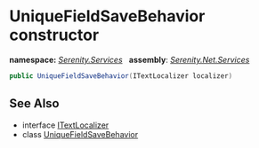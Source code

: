 # UniqueFieldSaveBehavior constructor
**namespace:** *[Serenity.Services](../../README.md#serenity.services-namespace)*   **assembly**: *[Serenity.Net.Services](../../README.md)*

```csharp
public UniqueFieldSaveBehavior(ITextLocalizer localizer)
```

## See Also

* interface [ITextLocalizer](../Serenity.Net.Core/../../Serenity/ITextLocalizer.md)
* class [UniqueFieldSaveBehavior](../UniqueFieldSaveBehavior.md)